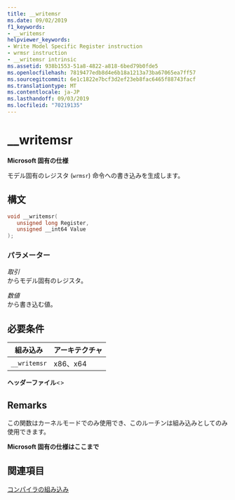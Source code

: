 ```yaml
---
title: __writemsr
ms.date: 09/02/2019
f1_keywords:
- __writemsr
helpviewer_keywords:
- Write Model Specific Register instruction
- wrmsr instruction
- __writemsr intrinsic
ms.assetid: 938b1553-51a8-4822-a818-6bed79b0fde5
ms.openlocfilehash: 7819477edb8d4e6b18a1213a73ba67065ea7ff57
ms.sourcegitcommit: 6e1c1822e7bcf3d2ef23eb8fac6465f88743facf
ms.translationtype: MT
ms.contentlocale: ja-JP
ms.lasthandoff: 09/03/2019
ms.locfileid: "70219135"
---
```

# <a name="__writemsr"></a>__writemsr

**Microsoft 固有の仕様**

モデル固有のレジスタ (`wrmsr`) 命令への書き込みを生成します。

## <a name="syntax"></a>構文

```C
void __writemsr(
   unsigned long Register,
   unsigned __int64 Value
);
```

### <a name="parameters"></a>パラメーター

*取引*\
からモデル固有のレジスタ。

*数値*\
から書き込む値。

## <a name="requirements"></a>必要条件

|組み込み|アーキテクチャ|
|---------------|------------------|
|`__writemsr`|x86、x64|

**ヘッダーファイル**\<>

## <a name="remarks"></a>Remarks

この関数はカーネルモードでのみ使用でき、このルーチンは組み込みとしてのみ使用できます。

**Microsoft 固有の仕様はここまで**

## <a name="see-also"></a>関連項目

[コンパイラの組み込み](../intrinsics/compiler-intrinsics.md)
